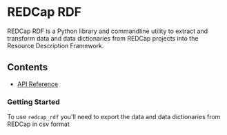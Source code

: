 # REDCap RDF

REDCap RDF is a Python library and commandline utility to extract and 
transform data and data dictionaries from REDCap projects into the 
Resource Description Framework.

Contents
--------
* [API Reference](api.md)

### Getting Started
To use `redcap_rdf` you'll need to export the data and data dictionaries
 from REDCap in csv format